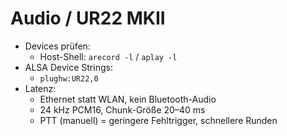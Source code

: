 # Audio / UR22 MKII

- Devices prüfen:
  - Host-Shell: `arecord -l` / `aplay -l`
- ALSA Device Strings:
  - `plughw:UR22,0`
- Latenz:
  - Ethernet statt WLAN, kein Bluetooth-Audio
  - 24 kHz PCM16, Chunk-Größe 20–40 ms
  - PTT (manuell) = geringere Fehltrigger, schnellere Runden
